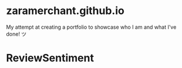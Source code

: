 # zaramerchant.github.io
My attempt at creating a portfolio to showcase who I am and what I've done! ツ 
# ReviewSentiment
